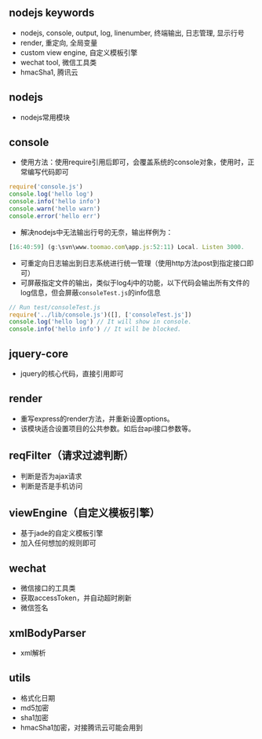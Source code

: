 ## nodejs keywords
* nodejs, console, output, log, linenumber, 终端输出, 日志管理, 显示行号
* render, 重定向, 全局变量
* custom view engine, 自定义模板引擎
* wechat tool, 微信工具类
* hmacSha1, 腾讯云

## nodejs
* nodejs常用模块

## console
* 使用方法：使用require引用后即可，会覆盖系统的console对象，使用时，正常编写代码即可
```js
require('console.js')
console.log('hello log')
console.info('hello info')
console.warn('hello warn')
console.error('hello err')
```
* 解决nodejs中无法输出行号的无奈，输出样例为：
```js
[16:40:59] (g:\svn\www.toomao.com\app.js:52:11) Local. Listen 3000.
```
* 可重定向日志输出到日志系统进行统一管理（使用http方法post到指定接口即可）
* 可屏蔽指定文件的输出，类似于log4j中的功能，以下代码会输出所有文件的log信息，但会屏蔽`consoleTest.js`的info信息
```js
// Run test/consoleTest.js
require('../lib/console.js')([], ['consoleTest.js'])
console.log('hello log') // It will show in console.
console.info('hello info') // It will be blocked.
```

## jquery-core
* jquery的核心代码，直接引用即可

## render
* 重写express的render方法，并重新设置options。
* 该模块适合设置项目的公共参数。如后台api接口参数等。

## reqFilter（请求过滤判断）
* 判断是否为ajax请求
* 判断是否是手机访问

## viewEngine（自定义模板引擎）
* 基于jade的自定义模板引擎
* 加入任何想加的规则即可

## wechat
* 微信接口的工具类
* 获取accessToken，并自动超时刷新
* 微信签名

## xmlBodyParser
* xml解析

## utils
* 格式化日期
* md5加密
* sha1加密
* hmacSha1加密，对接腾讯云可能会用到
